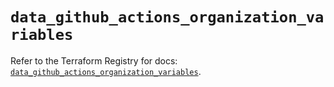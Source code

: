 # `data_github_actions_organization_variables`

Refer to the Terraform Registry for docs: [`data_github_actions_organization_variables`](https://registry.terraform.io/providers/integrations/github/5.43.0/docs/data-sources/actions_organization_variables).
